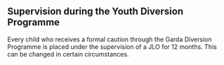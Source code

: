 ##  Supervision during the Youth Diversion Programme

Every child who receives a formal caution through the Garda Diversion
Programme is placed under the supervision of a JLO for 12 months. This can be
changed in certain circumstances.
